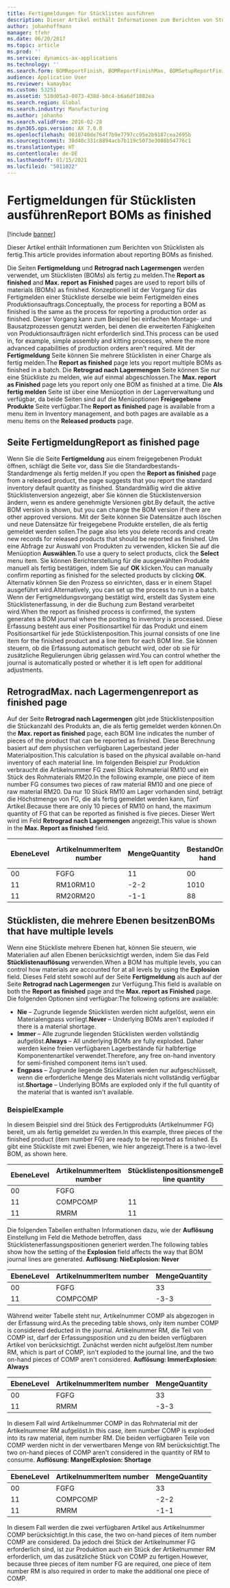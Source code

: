 ```yaml
---
title: Fertigmeldungen für Stücklisten ausführen
description: Dieser Artikel enthält Informationen zum Berichten von Stücklisten als fertig.
author: johanhoffmann
manager: tfehr
ms.date: 06/20/2017
ms.topic: article
ms.prod: ''
ms.service: dynamics-ax-applications
ms.technology: ''
ms.search.form: BOMReportFinish, BOMReportFinishMax, BOMSetupReportFinish
audience: Application User
ms.reviewer: kamaybac
ms.custom: 53251
ms.assetid: 510d05a3-0073-438d-b0c4-b6a6df1882ea
ms.search.region: Global
ms.search.industry: Manufacturing
ms.author: johanho
ms.search.validFrom: 2016-02-28
ms.dyn365.ops.version: AX 7.0.0
ms.openlocfilehash: 0010740de764f7b9e7797cc95e2b9187cea2695b
ms.sourcegitcommit: 38d40c331c8894acb7b119c5073e3088b54776c1
ms.translationtype: HT
ms.contentlocale: de-DE
ms.lasthandoff: 01/15/2021
ms.locfileid: "5011022"
---
```

# <a name="report-boms-as-finished"></a><span data-ttu-id="08e99-103">Fertigmeldungen für Stücklisten ausführen</span><span class="sxs-lookup"><span data-stu-id="08e99-103">Report BOMs as finished</span></span>

[!include [banner](../includes/banner.md)]

<span data-ttu-id="08e99-104">Dieser Artikel enthält Informationen zum Berichten von Stücklisten als fertig.</span><span class="sxs-lookup"><span data-stu-id="08e99-104">This article provides information about reporting BOMs as finished.</span></span>

<span data-ttu-id="08e99-105">Die Seiten **Fertigmeldung** und **Retrograd nach Lagermengen** werden verwendet, um Stücklisten (BOMs) als fertig zu melden.</span><span class="sxs-lookup"><span data-stu-id="08e99-105">The **Report as finished** and **Max. report as Finished** pages are used to report bills of materials (BOMs) as finished.</span></span> <span data-ttu-id="08e99-106">Konzeptionell ist der Vorgang für das Fertigmelden einer Stückliste derselbe wie beim Fertigmelden eines Produktionsauftrags.</span><span class="sxs-lookup"><span data-stu-id="08e99-106">Conceptually, the process for reporting a BOM as finished is the same as the process for reporting a production order as finished.</span></span> <span data-ttu-id="08e99-107">Dieser Vorgang kann zum Beispiel bei einfachen Montage- und Bausatzprozessen genutzt werden, bei denen die erweiterten Fähigkeiten von Produktionsaufträgen nicht erforderlich sind.</span><span class="sxs-lookup"><span data-stu-id="08e99-107">This process can be used in, for example, simple assembly and kitting processes, where the more advanced capabilities of production orders aren't required.</span></span> <span data-ttu-id="08e99-108">Mit der **Fertigmeldung** Seite können Sie mehrere Stücklisten in einer Charge als fertig melden.</span><span class="sxs-lookup"><span data-stu-id="08e99-108">The **Report as finished** page lets you report multiple BOMs as finished in a batch.</span></span> <span data-ttu-id="08e99-109">Die **Retrograd nach Lagermengen** Seite können Sie nur eine Stückliste zu melden, wie auf einmal abgeschlossen.</span><span class="sxs-lookup"><span data-stu-id="08e99-109">The **Max. report as Finished** page lets you report only one BOM as finished at a time.</span></span> <span data-ttu-id="08e99-110">Die **Als fertig melden** Seite ist über eine Menüoption in der Lagerverwaltung und verfügbar, da beide Seiten sind auf die Menüoptionen **Freigegebene Produkte** Seite verfügbar.</span><span class="sxs-lookup"><span data-stu-id="08e99-110">The **Report as finished** page is available from a menu item in Inventory management, and both pages are available as a menu items on the **Released products** page.</span></span>

## <a name="report-as-finished-page"></a><span data-ttu-id="08e99-111">Seite Fertigmeldung</span><span class="sxs-lookup"><span data-stu-id="08e99-111">Report as finished page</span></span>
<span data-ttu-id="08e99-112">Wenn Sie die Seite **Fertigmeldung** aus einem freigegebenen Produkt öffnen, schlägt die Seite vor, dass Sie die Standardbestands-Standardmenge als fertig melden.</span><span class="sxs-lookup"><span data-stu-id="08e99-112">If you open the **Report as finished** page from a released product, the page suggests that you report the standard inventory default quantity as finished.</span></span> <span data-ttu-id="08e99-113">Standardmäßig wird die aktive Stücklistenversion angezeigt, aber Sie können die Stücklistenversion ändern, wenn es andere genehmigte Versionen gibt.</span><span class="sxs-lookup"><span data-stu-id="08e99-113">By default, the active BOM version is shown, but you can change the BOM version if there are other approved versions.</span></span> <span data-ttu-id="08e99-114">Mit der Seite können Sie Datensätze auch löschen und neue Datensätze für freigegebene Produkte erstellen, die als fertig gemeldet werden sollen.</span><span class="sxs-lookup"><span data-stu-id="08e99-114">The page also lets you delete records and create new records for released products that should be reported as finished.</span></span> <span data-ttu-id="08e99-115">Um eine Abfrage zur Auswahl von Produkten zu verwenden, klicken Sie auf die Menüoption **Auswählen**.</span><span class="sxs-lookup"><span data-stu-id="08e99-115">To use a query to select products, click the **Select** menu item.</span></span> <span data-ttu-id="08e99-116">Sie können Berichterstellung für die ausgewählten Produkte manuell als fertig bestätigen, indem Sie auf **OK** klicken.</span><span class="sxs-lookup"><span data-stu-id="08e99-116">You can manually confirm reporting as finished for the selected products by clicking **OK**.</span></span> <span data-ttu-id="08e99-117">Alternativ können Sie den Prozess so einrichten, dass er in einem Stapel ausgeführt wird.</span><span class="sxs-lookup"><span data-stu-id="08e99-117">Alternatively, you can set up the process to run in a batch.</span></span> <span data-ttu-id="08e99-118">Wenn der Fertigmeldungsvorgang bestätigt wird, erstellt das System eine Stücklistenerfassung, in der die Buchung zum Bestand verarbeitet wird.</span><span class="sxs-lookup"><span data-stu-id="08e99-118">When the report as finished process is confirmed, the system generates a BOM journal where the posting to inventory is processed.</span></span> <span data-ttu-id="08e99-119">Diese Erfassung besteht aus einer Positionsartikel für das Produkt und einem Positionsartikel für jede Stücklistenposition.</span><span class="sxs-lookup"><span data-stu-id="08e99-119">This journal consists of one line item for the finished product and a line item for each BOM line.</span></span> <span data-ttu-id="08e99-120">Sie können steuern, ob die Erfassung automatisch gebucht wird, oder ob sie für zusätzliche Regulierungen übrig gelassen wird.</span><span class="sxs-lookup"><span data-stu-id="08e99-120">You can control whether the journal is automatically posted or whether it is left open for additional adjustments.</span></span>

## <a name="max-report-as-finished-page"></a><span data-ttu-id="08e99-121">Retrograd</span><span class="sxs-lookup"><span data-stu-id="08e99-121">Max.</span></span> <span data-ttu-id="08e99-122">nach Lagermengen</span><span class="sxs-lookup"><span data-stu-id="08e99-122">report as finished page</span></span>
<span data-ttu-id="08e99-123">Auf der Seite **Retrograd nach Lagermengen** gibt jede Stücklistenposition die Stückanzahl des Produkts an, die als fertig gemeldet werden können.</span><span class="sxs-lookup"><span data-stu-id="08e99-123">On the **Max. report as finished** page, each BOM line indicates the number of pieces of the product that can be reported as finished.</span></span> <span data-ttu-id="08e99-124">Diese Berechnung basiert auf dem physischen verfügbaren Lagerbestand jeder Materialposition.</span><span class="sxs-lookup"><span data-stu-id="08e99-124">This calculation is based on the physical available on-hand inventory of each material line.</span></span> <span data-ttu-id="08e99-125">Im folgenden Beispiel zur Produktion verbraucht die Artikelnummer FG zwei Stück Rohmaterial RM10 und ein Stück des Rohmaterials RM20.</span><span class="sxs-lookup"><span data-stu-id="08e99-125">In the following example, one piece of item number FG consumes two pieces of raw material RM10 and one piece of raw material RM20.</span></span> <span data-ttu-id="08e99-126">Da nur 10 Stück RM10 am Lager vorhanden sind, beträgt die Höchstmenge von FG, die als fertig gemeldet werden kann, fünf Artikel.</span><span class="sxs-lookup"><span data-stu-id="08e99-126">Because there are only 10 pieces of RM10 on hand, the maximum quantity of FG that can be reported as finished is five pieces.</span></span> <span data-ttu-id="08e99-127">Dieser Wert wird im Feld **Retrograd nach Lagermengen** angezeigt.</span><span class="sxs-lookup"><span data-stu-id="08e99-127">This value is shown in the **Max. Report as finished** field.</span></span>

| <span data-ttu-id="08e99-128">Ebene</span><span class="sxs-lookup"><span data-stu-id="08e99-128">Level</span></span> | <span data-ttu-id="08e99-129">Artikelnummer</span><span class="sxs-lookup"><span data-stu-id="08e99-129">Item number</span></span> | <span data-ttu-id="08e99-130">Menge</span><span class="sxs-lookup"><span data-stu-id="08e99-130">Quantity</span></span> | <span data-ttu-id="08e99-131">Bestand</span><span class="sxs-lookup"><span data-stu-id="08e99-131">On-hand</span></span> | <span data-ttu-id="08e99-132">Retrograd</span><span class="sxs-lookup"><span data-stu-id="08e99-132">Max.</span></span> <span data-ttu-id="08e99-133">Fertigmeldung</span><span class="sxs-lookup"><span data-stu-id="08e99-133">Report as finished</span></span> |
|-------|-------------|----------|---------|-------------------------|
| <span data-ttu-id="08e99-134">0</span><span class="sxs-lookup"><span data-stu-id="08e99-134">0</span></span>     | <span data-ttu-id="08e99-135">FG</span><span class="sxs-lookup"><span data-stu-id="08e99-135">FG</span></span>          |  <span data-ttu-id="08e99-136">1</span><span class="sxs-lookup"><span data-stu-id="08e99-136">1</span></span>       | <span data-ttu-id="08e99-137">0</span><span class="sxs-lookup"><span data-stu-id="08e99-137">0</span></span>       | <span data-ttu-id="08e99-138">5</span><span class="sxs-lookup"><span data-stu-id="08e99-138">5</span></span>                       |
| <span data-ttu-id="08e99-139">1</span><span class="sxs-lookup"><span data-stu-id="08e99-139">1</span></span>     | <span data-ttu-id="08e99-140">RM10</span><span class="sxs-lookup"><span data-stu-id="08e99-140">RM10</span></span>        | <span data-ttu-id="08e99-141">-2</span><span class="sxs-lookup"><span data-stu-id="08e99-141">-2</span></span>       | <span data-ttu-id="08e99-142">10</span><span class="sxs-lookup"><span data-stu-id="08e99-142">10</span></span>      | <span data-ttu-id="08e99-143">5</span><span class="sxs-lookup"><span data-stu-id="08e99-143">5</span></span>                       |
| <span data-ttu-id="08e99-144">1</span><span class="sxs-lookup"><span data-stu-id="08e99-144">1</span></span>     | <span data-ttu-id="08e99-145">RM20</span><span class="sxs-lookup"><span data-stu-id="08e99-145">RM20</span></span>        | <span data-ttu-id="08e99-146">-1</span><span class="sxs-lookup"><span data-stu-id="08e99-146">-1</span></span>       |  <span data-ttu-id="08e99-147">8</span><span class="sxs-lookup"><span data-stu-id="08e99-147">8</span></span>      | <span data-ttu-id="08e99-148">8</span><span class="sxs-lookup"><span data-stu-id="08e99-148">8</span></span>                       |

## <a name="boms-that-have-multiple-levels"></a><span data-ttu-id="08e99-149">Stücklisten, die mehrere Ebenen besitzen</span><span class="sxs-lookup"><span data-stu-id="08e99-149">BOMs that have multiple levels</span></span>
<span data-ttu-id="08e99-150">Wenn eine Stückliste mehrere Ebenen hat, können Sie steuern, wie Materialien auf allen Ebenen berücksichtigt werden, indem Sie das Feld **Stücklistenauflösung** verwenden.</span><span class="sxs-lookup"><span data-stu-id="08e99-150">When a BOM has multiple levels, you can control how materials are accounted for at all levels by using the **Explosion** field.</span></span> <span data-ttu-id="08e99-151">Dieses Feld steht sowohl auf der Seite **Fertigmeldung** als auch auf der Seite **Retrograd nach Lagermengen** zur Verfügung.</span><span class="sxs-lookup"><span data-stu-id="08e99-151">This field is available on both the **Report as finished** page and the **Max. report as Finished** page.</span></span> <span data-ttu-id="08e99-152">Die folgenden Optionen sind verfügbar:</span><span class="sxs-lookup"><span data-stu-id="08e99-152">The following options are available:</span></span>

-   <span data-ttu-id="08e99-153">**Nie** – Zugrunde liegende Stücklisten werden nicht aufgelöst, wenn ein Materialengpass vorliegt.</span><span class="sxs-lookup"><span data-stu-id="08e99-153">**Never** – Underlying BOMs aren't exploded if there is a material shortage.</span></span>
-   <span data-ttu-id="08e99-154">**Immer** – Alle zugrunde liegenden Stücklisten werden vollständig aufgelöst.</span><span class="sxs-lookup"><span data-stu-id="08e99-154">**Always** – All underlying BOMs are fully exploded.</span></span> <span data-ttu-id="08e99-155">Daher werden keine freien verfügbaren Lagerbestände für halbfertige Komponentenartikel verwendet.</span><span class="sxs-lookup"><span data-stu-id="08e99-155">Therefore, any free on-hand inventory for semi-finished component items isn't used.</span></span>
-   <span data-ttu-id="08e99-156">**Engpass** – Zugrunde liegende Stücklisten werden nur aufgeschlüsselt, wenn die erforderliche Menge des Materials nicht vollständig verfügbar ist.</span><span class="sxs-lookup"><span data-stu-id="08e99-156">**Shortage** – Underlying BOMs are exploded only if the full quantity of the material that is wanted isn't available.</span></span>

### <a name="example"></a><span data-ttu-id="08e99-157">Beispiel</span><span class="sxs-lookup"><span data-stu-id="08e99-157">Example</span></span>

<span data-ttu-id="08e99-158">In diesem Beispiel sind drei Stück des Fertigprodukts (Artikelnummer FG) bereit, um als fertig gemeldet zu werden.</span><span class="sxs-lookup"><span data-stu-id="08e99-158">In this example, three pieces of the finished product (item number FG) are ready to be reported as finished.</span></span> <span data-ttu-id="08e99-159">Es gibt eine Stückliste mit zwei Ebenen, wie hier angezeigt.</span><span class="sxs-lookup"><span data-stu-id="08e99-159">There is a two-level BOM, as shown here.</span></span>

| <span data-ttu-id="08e99-160">Ebene</span><span class="sxs-lookup"><span data-stu-id="08e99-160">Level</span></span> | <span data-ttu-id="08e99-161">Artikelnummer</span><span class="sxs-lookup"><span data-stu-id="08e99-161">Item number</span></span> | <span data-ttu-id="08e99-162">Stücklistenpositionsmenge</span><span class="sxs-lookup"><span data-stu-id="08e99-162">BOM-line quantity</span></span> | <span data-ttu-id="08e99-163">Bestand</span><span class="sxs-lookup"><span data-stu-id="08e99-163">On-hand</span></span> |
|-------|-------------|-------------------|---------|
| <span data-ttu-id="08e99-164">0</span><span class="sxs-lookup"><span data-stu-id="08e99-164">0</span></span>     | <span data-ttu-id="08e99-165">FG</span><span class="sxs-lookup"><span data-stu-id="08e99-165">FG</span></span>          |                   |         |
| <span data-ttu-id="08e99-166">1</span><span class="sxs-lookup"><span data-stu-id="08e99-166">1</span></span>     | <span data-ttu-id="08e99-167">COMP</span><span class="sxs-lookup"><span data-stu-id="08e99-167">COMP</span></span>        | <span data-ttu-id="08e99-168">1</span><span class="sxs-lookup"><span data-stu-id="08e99-168">1</span></span>                 | <span data-ttu-id="08e99-169">2</span><span class="sxs-lookup"><span data-stu-id="08e99-169">2</span></span>       |
| <span data-ttu-id="08e99-170">1</span><span class="sxs-lookup"><span data-stu-id="08e99-170">1</span></span>     | <span data-ttu-id="08e99-171">RM</span><span class="sxs-lookup"><span data-stu-id="08e99-171">RM</span></span>          | <span data-ttu-id="08e99-172">1</span><span class="sxs-lookup"><span data-stu-id="08e99-172">1</span></span>                 |         |

<span data-ttu-id="08e99-173">Die folgenden Tabellen enthalten Informationen dazu, wie der **Auflösung** Einstellung im Feld die Methode betroffen, dass Stücklistenerfassungspositionen generiert werden.</span><span class="sxs-lookup"><span data-stu-id="08e99-173">The following tables show how the setting of the **Explosion** field affects the way that BOM journal lines are generated.</span></span> <span data-ttu-id="08e99-174">**Auflösung: Nie**</span><span class="sxs-lookup"><span data-stu-id="08e99-174">**Explosion: Never**</span></span>

| <span data-ttu-id="08e99-175">Ebene</span><span class="sxs-lookup"><span data-stu-id="08e99-175">Level</span></span> | <span data-ttu-id="08e99-176">Artikelnummer</span><span class="sxs-lookup"><span data-stu-id="08e99-176">Item number</span></span> | <span data-ttu-id="08e99-177">Menge</span><span class="sxs-lookup"><span data-stu-id="08e99-177">Quantity</span></span> |
|-------|-------------|----------|
| <span data-ttu-id="08e99-178">0</span><span class="sxs-lookup"><span data-stu-id="08e99-178">0</span></span>     | <span data-ttu-id="08e99-179">FG</span><span class="sxs-lookup"><span data-stu-id="08e99-179">FG</span></span>          | <span data-ttu-id="08e99-180">3</span><span class="sxs-lookup"><span data-stu-id="08e99-180">3</span></span>        |
| <span data-ttu-id="08e99-181">1</span><span class="sxs-lookup"><span data-stu-id="08e99-181">1</span></span>     | <span data-ttu-id="08e99-182">COMP</span><span class="sxs-lookup"><span data-stu-id="08e99-182">COMP</span></span>        | <span data-ttu-id="08e99-183">-3</span><span class="sxs-lookup"><span data-stu-id="08e99-183">-3</span></span>       |

<span data-ttu-id="08e99-184">Während weiter Tabelle steht nur, Artikelnummer COMP als abgezogen in der Erfassung wird.</span><span class="sxs-lookup"><span data-stu-id="08e99-184">As the preceding table shows, only item number COMP is considered deducted in the journal.</span></span> <span data-ttu-id="08e99-185">Artikelnummer RM, die Teil von COMP ist, darf der Erfassungsposition und zu den beiden verfügbaren Artikel von berücksichtigt. Zunächst werden nicht aufgelöst.</span><span class="sxs-lookup"><span data-stu-id="08e99-185">Item number RM, which is part of COMP, isn't exploded to the journal line, and the two on-hand pieces of COMP aren't considered.</span></span> <span data-ttu-id="08e99-186">**Auflösung: Immer**</span><span class="sxs-lookup"><span data-stu-id="08e99-186">**Explosion: Always**</span></span>

| <span data-ttu-id="08e99-187">Ebene</span><span class="sxs-lookup"><span data-stu-id="08e99-187">Level</span></span> | <span data-ttu-id="08e99-188">Artikelnummer</span><span class="sxs-lookup"><span data-stu-id="08e99-188">Item number</span></span> | <span data-ttu-id="08e99-189">Menge</span><span class="sxs-lookup"><span data-stu-id="08e99-189">Quantity</span></span> |
|-------|-------------|----------|
| <span data-ttu-id="08e99-190">0</span><span class="sxs-lookup"><span data-stu-id="08e99-190">0</span></span>     | <span data-ttu-id="08e99-191">FG</span><span class="sxs-lookup"><span data-stu-id="08e99-191">FG</span></span>          | <span data-ttu-id="08e99-192">3</span><span class="sxs-lookup"><span data-stu-id="08e99-192">3</span></span>        |
| <span data-ttu-id="08e99-193">1</span><span class="sxs-lookup"><span data-stu-id="08e99-193">1</span></span>     | <span data-ttu-id="08e99-194">RM</span><span class="sxs-lookup"><span data-stu-id="08e99-194">RM</span></span>          | <span data-ttu-id="08e99-195">-3</span><span class="sxs-lookup"><span data-stu-id="08e99-195">-3</span></span>       |

<span data-ttu-id="08e99-196">In diesem Fall wird Artikelnummer COMP in das Rohmaterial mit der Artikelnummer RM aufgelöst.</span><span class="sxs-lookup"><span data-stu-id="08e99-196">In this case, item number COMP is exploded into its raw material, item number RM.</span></span> <span data-ttu-id="08e99-197">Die beiden verfügbaren Teile von COMP werden nicht in der verwertbaren Menge von RM berücksichtigt.</span><span class="sxs-lookup"><span data-stu-id="08e99-197">The two on-hand pieces of COMP aren't considered in the quantity of RM to consume.</span></span> <span data-ttu-id="08e99-198">**Auflösung: Mangel**</span><span class="sxs-lookup"><span data-stu-id="08e99-198">**Explosion: Shortage**</span></span>

| <span data-ttu-id="08e99-199">Ebene</span><span class="sxs-lookup"><span data-stu-id="08e99-199">Level</span></span> | <span data-ttu-id="08e99-200">Artikelnummer</span><span class="sxs-lookup"><span data-stu-id="08e99-200">Item number</span></span> | <span data-ttu-id="08e99-201">Menge</span><span class="sxs-lookup"><span data-stu-id="08e99-201">Quantity</span></span> |
|-------|-------------|----------|
| <span data-ttu-id="08e99-202">0</span><span class="sxs-lookup"><span data-stu-id="08e99-202">0</span></span>     | <span data-ttu-id="08e99-203">FG</span><span class="sxs-lookup"><span data-stu-id="08e99-203">FG</span></span>          | <span data-ttu-id="08e99-204">3</span><span class="sxs-lookup"><span data-stu-id="08e99-204">3</span></span>        |
| <span data-ttu-id="08e99-205">1</span><span class="sxs-lookup"><span data-stu-id="08e99-205">1</span></span>     | <span data-ttu-id="08e99-206">COMP</span><span class="sxs-lookup"><span data-stu-id="08e99-206">COMP</span></span>        | <span data-ttu-id="08e99-207">-2</span><span class="sxs-lookup"><span data-stu-id="08e99-207">-2</span></span>       |
| <span data-ttu-id="08e99-208">1</span><span class="sxs-lookup"><span data-stu-id="08e99-208">1</span></span>     | <span data-ttu-id="08e99-209">RM</span><span class="sxs-lookup"><span data-stu-id="08e99-209">RM</span></span>          | <span data-ttu-id="08e99-210">-1</span><span class="sxs-lookup"><span data-stu-id="08e99-210">-1</span></span>       |

<span data-ttu-id="08e99-211">In diesem Fall werden die zwei verfügbaren Artikel aus Artikelnummer COMP berücksichtigt.</span><span class="sxs-lookup"><span data-stu-id="08e99-211">In this case, the two on-hand pieces of item number COMP are considered.</span></span> <span data-ttu-id="08e99-212">Da jedoch drei Stück der Artikelnummer FG erforderlich sind, ist zur Produktion auch ein Stück der Artikelnummer RM erforderlich, um das zusätzliche Stück von COMP zu fertigen.</span><span class="sxs-lookup"><span data-stu-id="08e99-212">However, because three pieces of item number FG are required, one piece of item number RM is also required in order to make the additional one piece of COMP.</span></span>



